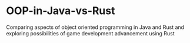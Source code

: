 # OOP-in-Java-vs-Rust
Comparing aspects of object oriented programming in Java and Rust and exploring possibilities of game development advancement using Rust
